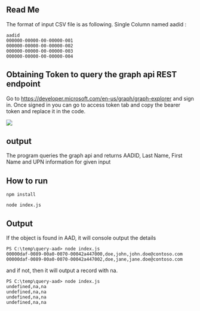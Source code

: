 ## Read Me ##

The format of input CSV file is as following. Single Column named aadid :
```
aadid
000000-00000-00-00000-001
000000-00000-00-00000-002
000000-00000-00-00000-003
000000-00000-00-00000-004
```

## Obtaining Token to query the graph api REST endpoint ##

Go to https://developer.microsoft.com/en-us/graph/graph-explorer and sign in. Once signed in you can go to access token tab and copy the bearer token and replace it in the code.

![](https://i.imgur.com/XrLA5o4.png)

## output ##

The program queries the graph api and returns AADID, Last Name, First Name and UPN information for given input

## How to run ##

```npm install ```

```node index.js ```

## Output ##
If the object is found in AAD, it will console output the details 

```
PS C:\temp\query-aad> node index.js
00000daf-0089-00a0-0070-00042a447000,doe,john,john.doe@contoso.com
00000daf-0089-00a0-0070-00042a447002,doe,jane,jane.doe@contoso.com
```


and if not, then it will output a record with na.

```
PS C:\temp\query-aad> node index.js
undefined,na,na
undefined,na,na
undefined,na,na
undefined,na,na
```

